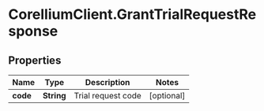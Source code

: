 # CorelliumClient.GrantTrialRequestResponse

## Properties

Name | Type | Description | Notes
------------ | ------------- | ------------- | -------------
**code** | **String** | Trial request code | [optional] 


